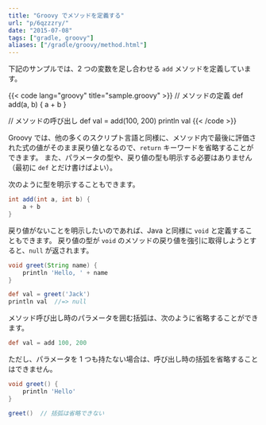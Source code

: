 ```yaml
---
title: "Groovy でメソッドを定義する"
url: "p/6qzzzry/"
date: "2015-07-08"
tags: ["gradle, groovy"]
aliases: ["/gradle/groovy/method.html"]
---
```


下記のサンプルでは、2 つの変数を足し合わせる `add` メソッドを定義しています。

{{< code lang="groovy" title="sample.groovy" >}}
// メソッドの定義
def add(a, b) {
    a + b
}

// メソッドの呼び出し
def val = add(100, 200)
println val
{{< /code >}}

Groovy では、他の多くのスクリプト言語と同様に、メソッド内で最後に評価された式の値がそのまま戻り値となるので、`return` キーワードを省略することができます。
また、パラメータの型や、戻り値の型も明示する必要はありません（最初に `def` とだけ書けばよい）。

次のように型を明示することもできます。

```groovy
int add(int a, int b) {
    a + b
}
```

戻り値がないことを明示したいのであれば、Java と同様に `void` と定義することもできます。
戻り値の型が `void` のメソッドの戻り値を強引に取得しようとすると、`null` が返されます。

```groovy
void greet(String name) {
    println 'Hello, ' + name
}

def val = greet('Jack')
println val  //=> null
```

メソッド呼び出し時のパラメータを囲む括弧は、次のように省略することができます。

```groovy
def val = add 100, 200
```

ただし、パラメータを 1 つも持たない場合は、呼び出し時の括弧を省略することはできません。

```groovy
void greet() {
    println 'Hello'
}

greet()  // 括弧は省略できない
```

